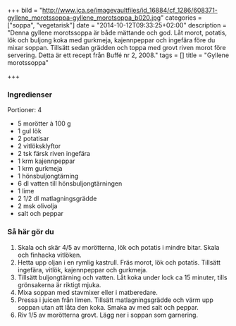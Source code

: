 +++
bild = "http://www.ica.se/imagevaultfiles/id_16884/cf_1286/608371-gyllene_morotssoppa-gyllene_morotsoppa_b020.jpg"
categories = ["soppa", "vegetarisk"]
date = "2014-10-12T09:33:25+02:00"
description = "Denna gyllene morotssoppa är både mättande och god. Låt morot, potatis, lök och buljong koka med gurkmeja, kajennpeppar och ingefära före du mixar soppan. Tillsätt sedan grädden och toppa med grovt riven morot före servering. Detta är ett recept från Buffé nr 2, 2008."
tags = []
title = "Gyllene morotssoppa"

+++

### Ingredienser
<span class="glyphicon glyphicon-cutlery"></span> Portioner: 4

- 5 morötter à 100 g
- 1 gul lök
- 2 potatisar
- 2 vitlöksklyftor
- 2 tsk färsk riven ingefära
- 1 krm kajennpeppar
- 1 krm gurkmeja
- 1 hönsbuljongtärning
- 6 dl vatten till hönsbuljongtärningen
- 1 lime
- 2 1/2 dl matlagningsgrädde
- 2 msk olivolja
- salt och peppar

### Så här gör du
1. Skala och skär 4/5 av morötterna, lök och potatis i mindre bitar. Skala och finhacka vitlöken.
1. Hetta upp oljan i en rymlig kastrull. Fräs morot, lök och potatis. Tillsätt ingefära, vitlök, kajennpeppar och gurkmeja.
1. Tillsätt buljongtärning och vatten. Låt koka under lock ca 15 minuter, tills grönsakerna är riktigt mjuka.
1. Mixa soppan med stavmixer eller i matberedare.
1. Pressa i juicen från limen. Tillsätt matlagningsgrädde och värm upp soppan utan att låta den koka. Smaka av med salt och peppar.
1. Riv 1/5 av morötterna grovt. Lägg ner i soppan som garnering.
